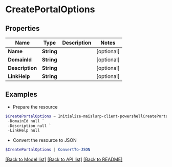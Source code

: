 # CreatePortalOptions
## Properties

Name | Type | Description | Notes
------------ | ------------- | ------------- | -------------
**Name** | **String** |  | [optional] 
**DomainId** | **String** |  | [optional] 
**Description** | **String** |  | [optional] 
**LinkHelp** | **String** |  | [optional] 

## Examples

- Prepare the resource
```powershell
$CreatePortalOptions = Initialize-maislurp-client-powershellCreatePortalOptions  -Name null `
 -DomainId null `
 -Description null `
 -LinkHelp null
```

- Convert the resource to JSON
```powershell
$CreatePortalOptions | ConvertTo-JSON
```

[[Back to Model list]](../README#documentation-for-models) [[Back to API list]](../README#documentation-for-api-endpoints) [[Back to README]](../README)

